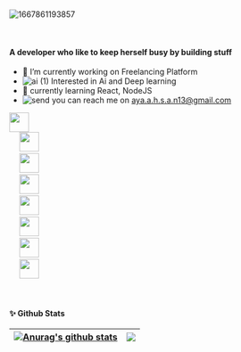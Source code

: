 <br>

 
![1667861193857](https://user-images.githubusercontent.com/57809558/200432019-8a7b3536-405d-4bc3-821e-984f0722b4ea.gif)


<br>

<h4> A developer who like to keep herself busy by building stuff  </h4>

- 🔭 I’m currently working on Freelancing Platform
- ![ai (1)](https://user-images.githubusercontent.com/57912134/177229957-b0ba99c0-a9d8-45e2-9b06-530ae9d6bd83.png) Interested in Ai and Deep learning
- 🌱 currently learning React, NodeJS
-  ![send](https://user-images.githubusercontent.com/57912134/177230333-0ada4e74-f43f-4b1e-a939-ff0c7cfe9c5f.png) you can reach me on aya.a.h.s.a.n13@gmail.com



<code><img height="35" 
           src="https://user-images.githubusercontent.com/57912134/177231821-83a857dc-06dd-43ab-8013-6b0af838bcf8.png">
</code> 
<code><img height="35" 
           src="https://user-images.githubusercontent.com/57912134/177231659-f5f622a2-7631-418a-86f9-e99ae8ec31f9.svg">
</code> 
<code><img height="35" 
           src="https://user-images.githubusercontent.com/57912134/177375297-3026df0a-8976-4cff-aea5-de226cf93163.png">
</code> 
<code><img height="35" 
           src="https://user-images.githubusercontent.com/57912134/177231830-719d7b02-2c00-4cce-bcf1-b6714ae5f98b.png">
</code> 
<code><img height="35" 
           src="https://user-images.githubusercontent.com/57912134/177231850-f9da99ed-e15a-4e1b-b3f9-d3f02c8df13b.png">
</code> 
<code><img height="35" 
           src="https://user-images.githubusercontent.com/57912134/177231858-3b07d118-3d52-453e-83f6-5469ed1363ca.png">
</code> 
<code><img height="35" 
           src="https://user-images.githubusercontent.com/57912134/177231859-6a5bdfa1-6dc8-4866-9cfb-3e31c8188b50.png">
</code> 
<code><img height="35" 
           src="https://user-images.githubusercontent.com/57912134/177375315-7e7b4882-6cb6-429b-9d88-b8b2095e765f.png">
</code>

<br>

<h4>✨ Github Stats</h4>

| <a href="https://github.com/Aya-ah/github-readme-stats"><img align="center" src="https://github-readme-stats.vercel.app/api?username=Aya-ah&theme=tokyonight&show_icons=true" alt="Anurag's github stats" /></a> | <a href="https://github.com/Aya-ah/github-readme-stats"><img align="center" src="https://github-readme-stats.vercel.app/api/top-langs/?username=Aya-ah&layout=compact&theme=tokyonight&hide_border=true" /></a> |
| ------------- | ------------- |
